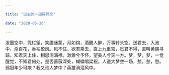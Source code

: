 ```yaml
---

title: "过去的一道碎碎念"

date: "2020-05-26"

---
```


泼墨空中，凭栏望，笑靥迷蒙，月如钩，酒醒人醉，万事转头空。送君去，入池中，杀百花，香袖盈风。风不住，欲君乘去，直上九重宫，觅君不得，直叫黄鹂寻踪，知君天上住，相思泪满襟。渺渺兮予怀，望美人兮天一方。梦，梦，梦，一觉醒觉，不知君何处，是否蔷薇深处，蝴蝶唱梁祝。人道大梦空一场，愁，愁，愁。弱冠年少可欺？我又谁人梦中？英雄淌泪风中。